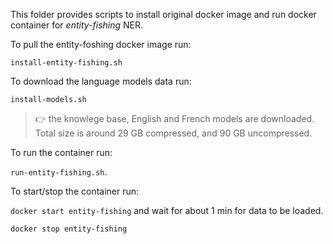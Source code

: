 This folder provides scripts to install original docker image and run docker container for *entity-fishing* NER.

To pull the entity-foshing docker image run:

<code>install-entity-fishing.sh</code>

To download the language models data run:

<code>install-models.sh</code>

>:point_right: the  knowlege base, English and French models are downloaded. Total size is around 29 GB compressed, and 90 GB uncompressed.

To run the container run:

<code>run-entity-fishing.sh</code>.

To start/stop the container run:

<code>docker start entity-fishing</code> and wait for about 1 min for data to be loaded.

<code>docker stop entity-fishing</code>




